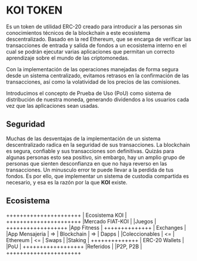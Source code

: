 # KOI TOKEN

Es un token de utilidad ERC-20 creado para introducir a las personas sin conocimientos técnicos de la blockchain a este ecosistema descentralizado. Basado en la red Ethereum, que se encarga de verificar las transacciones de entrada y salida de fondos a un ecosistema interno en el cual se podrán ejecutar varias aplicaciones que permitan un correcto aprendizaje sobre el mundo de las criptomonedas.

Con la implementación de las operaciones manejadas de forma segura desde un sistema centralizado, evitamos retrasos en la confirmación de las transacciones, así como la volatividad de los precios de las comisiones.

Introducimos el concepto de Prueba de Uso (PoU) como sistema de distribución de nuestra moneda, generando dividendos a los usuarios cada vez que las aplicaciones sean usadas.



## Seguridad
Muchas de las desventajas de la implementación de un sistema descentralizado radica en la seguridad de sus transacciones. La blockchain es segura, confiable y sus transacciones son definitivas. Quizás para algunas personas esto sea positivo, sin embargo, hay un amplio grupo de personas que sienten desconfianza en que no haya reverso en las transacciones. Un minusculo error te puede llevar a la perdida de tus fondos. Es por ello, que implementar un sistema de custodia compartida es necesario, y esa es la razón por la que **KOI** existe.  


## Ecosistema

   ++++++++++++++++++++++
   |   Ecosistema KOI   |
   ++++++++++++++++++++++
   |Mercado FIAT-KOI    |
   |Juegos              |                                 ++++++++++++++++++
   |App Fitness         |           ++++++++++++++        |   Exchanges    |
   |App Mensajeria      |     =>    | Blockchain |   =>   |     Dapps      |
   |Coleccionables      |     <=    |  Ethereum  |   <=   |     Swaps      |
   |Staking             |           ++++++++++++++        | ERC-20 Wallets | 
   |PoU                 |                                 ++++++++++++++++++
   |Referidos           |
   |P2P, P2B            |
   ++++++++++++++++++++++

